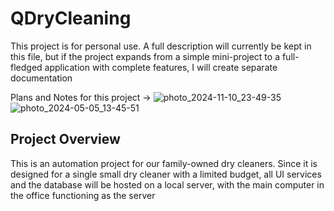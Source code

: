 # QDryCleaning
This project is for personal use. A full description will currently be kept in this file, but if the project expands from a simple mini-project to a full-fledged application with complete features, I will create separate documentation

Plans and Notes for this project -> 
![photo_2024-11-10_23-49-35](https://github.com/user-attachments/assets/758a308f-9b50-49bd-b874-b2358480460f)
![photo_2024-05-05_13-45-51](https://github.com/user-attachments/assets/2dad7cd6-ef9f-41da-b702-409d9a42e491)

## Project Overview
This is an automation project for our family-owned dry cleaners. Since it is designed for a single small dry cleaner with a limited budget, all UI services and the database will be hosted on a local server, with the main computer in the office functioning as the server

